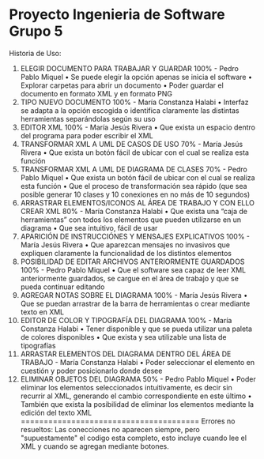 Proyecto Ingenieria de Software Grupo 5
=======================================

Historia de Uso:

1. ELEGIR DOCUMENTO PARA TRABAJAR Y GUARDAR 100% - Pedro Pablo Miquel 
  • Se puede elegir la opción apenas se inicia el software
  • Explorar carpetas para abrir un documento
  • Poder guardar el documento en formato XML y en formato PNG
2. TIPO NUEVO DOCUMENTO 100% - María Constanza Halabi
  • Interfaz se adapta a la opción escogida o identifica claramente las distintas herramientas separándolas según su uso
3. EDITOR XML 100% - María Jesús Rivera
  • Que exista un espacio dentro del programa para poder escribir el XML
4. TRANSFORMAR XML A UML DE CASOS DE USO 70% - María Jesús Rivera
  • Que exista un botón fácil de ubicar con el cual se realiza esta función
5. TRANSFORMAR XML A UML DE DIAGRAMA DE CLASES 70% - Pedro Pablo Miquel
  • Que exista un botón fácil de ubicar con el cual se realiza esta función
  • Que el proceso de transformación sea rápido (que sea posible generar 10 clases y 10 conexiones en no más de 10 segundos)
6. ARRASTRAR ELEMENTOS/ICONOS AL ÁREA DE TRABAJO Y CON ELLO CREAR XML 80% - María Constanza Halabi
  • Que exista una “caja de herramientas” con todos los elementos que pueden utilizarse en un diagrama
  • Que sea intuitivo, fácil de usar
7. APARICIÓN DE INSTRUCCIÓNES Y MENSAJES EXPLICATIVOS 100% - María Jesús Rivera
  • Que aparezcan mensajes no invasivos que expliquen claramente la funcionalidad de los distintos elementos
8. POSIBILIDAD DE EDITAR ARCHIVOS ANTERIORMENTE GUARDADOS 100% - Pedro Pablo Miquel
  • Que el software sea capaz de leer XML anteriormente guardados, se cargue en el área de trabajo y que se pueda continuar editando
9. AGREGAR NOTAS SOBRE EL DIAGRAMA 100% - María Jesús Rivera
  • Que se puedan arrastrar de la barra de herramientas o crear mediante texto en XML
10. EDITOR DE COLOR Y TIPOGRAFÍA DEL DIAGRAMA 100% - María Constanza Halabi
  • Tener disponible y que se pueda utilizar una paleta de colores disponibles
  • Que exista y sea utilizable una lista de tipografías
11. ARRASTAR ELEMENTOS DEL DIAGRAMA DENTRO DEL ÁREA DE TRABAJO  - María Constanza Halabi
  • Poder seleccionar el elemento en cuestión y poder posicionarlo donde desee
12. ELIMINAR OBJETOS DEL DIAGRAMA 50% - Pedro Pablo Miquel
  • Poder eliminar los elementos seleccionados intuitivamente, es decir sin recurrir al XML, generando el cambio correspondiente en este último
  • También que exista la posibilidad de eliminar los elementos mediante la edición del texto XML
=======================================
Errores no resueltos:
Las conecciones no aparecen siempre, pero "supuestamente" el codigo esta completo, esto incluye cuando lee el XML y cuando se agregan mediante botones.
